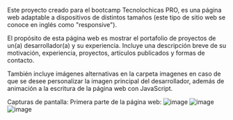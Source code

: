 Este proyecto creado para el bootcamp Tecnolochicas PRO, es una página web adaptable a dispositivos de distintos tamaños (este tipo de sitio web se conoce en inglés como "responsive").

El propósito de esta página web es mostrar el portafolio de proyectos de un(a) desarrollador(a) y su experiencia. Incluye una descripción breve de su motivación, experiencia, proyectos, artículos publicados y formas de contacto.

También incluye imágenes alternativas en la carpeta imagenes en caso de que se desee personalizar la imagen principal del desarrollador, además de animación a la escritura de la página web con JavaScript.

Capturas de pantalla:
Primera parte de la página web:
![image](https://user-images.githubusercontent.com/91776782/221443747-03a5e305-1dda-4587-a130-378541d8f603.png)
![image](https://user-images.githubusercontent.com/91776782/221443781-27e3cd71-d433-485d-8a2d-4d88d1e94737.png)
![image](https://user-images.githubusercontent.com/91776782/221443795-ceb5753f-1ba8-48ab-8f1d-b9df56787507.png)

